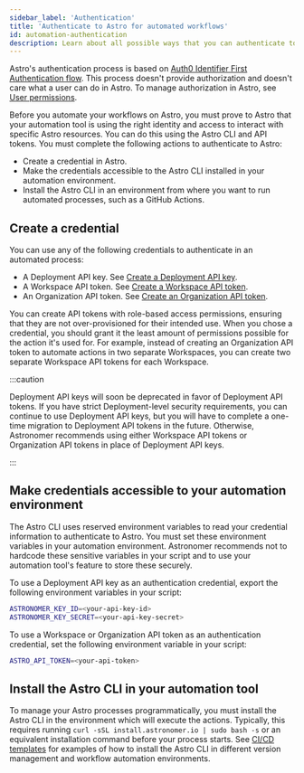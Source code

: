 ```yaml
---
sidebar_label: 'Authentication'
title: 'Authenticate to Astro for automated workflows'
id: automation-authentication
description: Learn about all possible ways that you can authenticate to Astro from the Astro CLI and automation tools.
---
```


Astro's authentication process is based on [Auth0 Identifier First Authentication flow](https://auth0.com/docs/authenticate/login/auth0-universal-login/identifier-first). This process doesn't provide authorization and doesn't care what a user can do in Astro. To manage authorization in Astro, see [User permissions](./user-permissions.md).

Before you automate your workflows on Astro, you must prove to Astro that your automation tool is using the right identity and access to interact with specific Astro resources. You can do this using the Astro CLI and API tokens. You must complete the following actions to authenticate to Astro:

- Create a credential in Astro.
- Make the credentials accessible to the Astro CLI installed in your automation environment.
- Install the Astro CLI in an environment from where you want to run automated processes, such as a GitHub Actions.

## Create a credential

You can use any of the following credentials to authenticate in an automated process:

- A Deployment API key. See [Create a Deployment API key](api-keys.md#create-an-api-key).
- A Workspace API token. See [Create a Workspace API token](workspace-api-tokens.md#create-a-workspace-api-token).
- An Organization API token. See [Create an Organization API token](organization-api-tokens.md#create-an-organization-api-token).

You can create API tokens with role-based access permissions, ensuring that they are not over-provisioned for their intended use. When you chose a credential, you should grant it the least amount of permissions possible for the action it's used for. For example, instead of creating an Organization API token to automate actions in two separate Workspaces, you can create two separate Workspace API tokens for each Workspace.

:::caution

Deployment API keys will soon be deprecated in favor of Deployment API tokens. If you have strict Deployment-level security requirements, you can continue to use Deployment API keys, but you will have to complete a one-time migration to Deployment API tokens in the future. Otherwise, Astronomer recommends using either Workspace API tokens or Organization API tokens in place of Deployment API keys.

:::

## Make credentials accessible to your automation environment

The Astro CLI uses reserved environment variables to read your credential information to authenticate to Astro. You must set these environment variables in your automation environment. Astronomer recommends not to hardcode these sensitive variables in your script and to use your automation tool's feature to store these securely. 

To use a Deployment API key as an authentication credential, export the following environment variables in your script:

```bash
ASTRONOMER_KEY_ID=<your-api-key-id>
ASTRONOMER_KEY_SECRET=<your-api-key-secret>
```

To use a Workspace or Organization API token as an authentication credential, set the following environment variable in your script: 

```bash
ASTRO_API_TOKEN=<your-api-token>
```

## Install the Astro CLI in your automation tool

To manage your Astro processes programmatically, you must install the Astro CLI in the environment which will execute the actions. Typically, this requires running `curl -sSL install.astronomer.io | sudo bash -s` or an equivalent installation command before your process starts. See [CI/CD templates](ci-cd-templates/template-overview.md) for examples of how to install the Astro CLI in different version management and workflow automation environments. 

